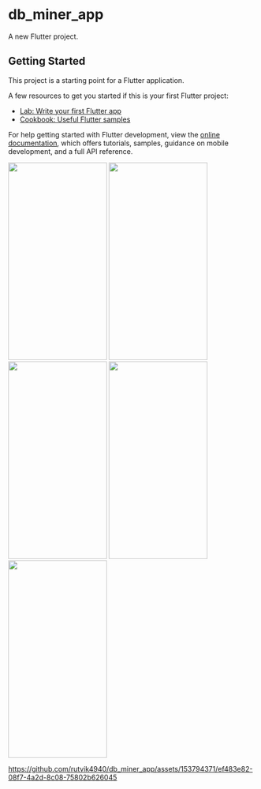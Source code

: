 # db_miner_app

A new Flutter project.

## Getting Started

This project is a starting point for a Flutter application.

A few resources to get you started if this is your first Flutter project:

- [Lab: Write your first Flutter app](https://docs.flutter.dev/get-started/codelab)
- [Cookbook: Useful Flutter samples](https://docs.flutter.dev/cookbook)

For help getting started with Flutter development, view the
[online documentation](https://docs.flutter.dev/), which offers tutorials,
samples, guidance on mobile development, and a full API reference.
<p>
  <img src="https://github.com/rutvik4940/db_miner_app/assets/153794371/c6d5a562-e4c4-4c88-82fb-e1c024337d88"
 height="400px" width="200px" />
 <img src="https://github.com/rutvik4940/db_miner_app/assets/153794371/2a406350-dd3f-4141-aac6-d21bd1e94dc2"
   height="400px" width="200px" />
 <img src="https://github.com/rutvik4940/db_miner_app/assets/153794371/2c387e2e-7b43-48e3-98b7-a266489a4a8a"
 height="400px" width="200px" />
 <img src="https://github.com/rutvik4940/db_miner_app/assets/153794371/e577331f-ba4e-4d47-beb9-ac94b57d556f"
 <img src="https://github.com/rutvik4940/db_miner_app/assets/153794371/4b5836c4-c2a7-42cf-8bd7-cc6c1b19b0da"
 height="400px" width="200px" />
 <img src="https://github.com/rutvik4940/db_miner_app/assets/153794371/e03e92e1-5699-45b9-9de9-463fc7a8b422"
 height="400px" width="200px" />


https://github.com/rutvik4940/db_miner_app/assets/153794371/ef483e82-08f7-4a2d-8c08-75802b626045


</p>
